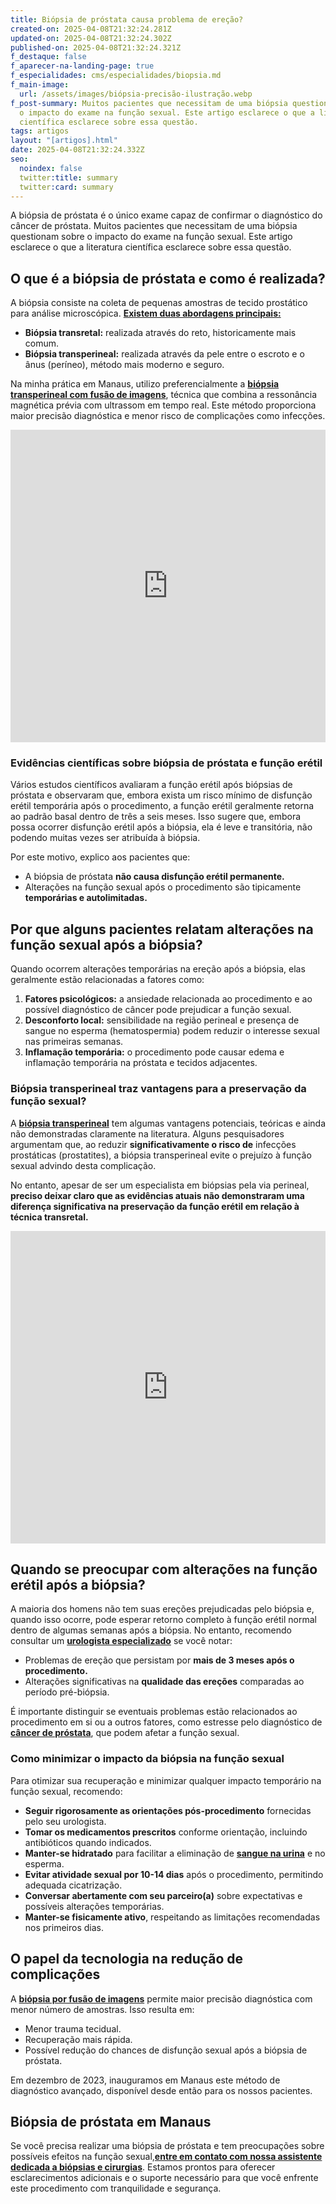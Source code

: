 ```yaml
---
title: Biópsia de próstata causa problema de ereção?
created-on: 2025-04-08T21:32:24.281Z
updated-on: 2025-04-08T21:32:24.302Z
published-on: 2025-04-08T21:32:24.321Z
f_destaque: false
f_aparecer-na-landing-page: true
f_especialidades: cms/especialidades/biopsia.md
f_main-image:
  url: /assets/images/biópsia-precisão-ilustração.webp
f_post-summary: Muitos pacientes que necessitam de uma biópsia questionam sobre
  o impacto do exame na função sexual. Este artigo esclarece o que a literatura
  científica esclarece sobre essa questão.
tags: artigos
layout: "[artigos].html"
date: 2025-04-08T21:32:24.332Z
seo:
  noindex: false
  twitter:title: summary
  twitter:card: summary
---
```

A biópsia de próstata é o único exame capaz de confirmar o diagnóstico do câncer de próstata. Muitos pacientes que necessitam de uma biópsia questionam sobre o impacto do exame na função sexual. Este artigo esclarece o que a literatura científica esclarece sobre essa questão.

## O que é a biópsia de próstata e como é realizada?

A biópsia consiste na coleta de pequenas amostras de tecido prostático para análise microscópica. **[Existem duas abordagens principais:](https://uroconsult.com.br/artigos/quais-sao-os-tipos-de-biopsia-de-prostata/)**

* **Biópsia transretal:** realizada através do reto, historicamente mais comum.
* **Biópsia transperineal:** realizada através da pele entre o escroto e o ânus (períneo), método mais moderno e seguro.

Na minha prática em Manaus, utilizo preferencialmente a **[biópsia transperineal com fusão de imagens](https://uroconsult.com.br/artigos/biopsia-de-prostata-transperineal-em-manaus/)**, técnica que combina a ressonância magnética prévia com ultrassom em tempo real. Este método proporciona maior precisão diagnóstica e menor risco de complicações como infecções.

<div style="text-align: center; margin-bottom: 20px;">
  <iframe
    width="100%"
    height="500"
    src="https://www.youtube.com/embed/83WBx2stFfs"
    title="Biópsia transperineal de próstata com fusão de imagens"
    frameborder="0"
    allow="accelerometer; autoplay; clipboard-write; encrypted-media; gyroscope; picture-in-picture; web-share"
    referrerpolicy="strict-origin-when-cross-origin"
    allowfullscreen
    id="responsive-video"
    style="max-width: 800px; margin: 0 auto; display: block;"
  ></iframe>
  <script>
    function adjustIframeHeight() {
      var iframe = document.getElementById('responsive-video');
      if (window.innerWidth < 768) {
        iframe.style.height = '300px'; // Altura para celular
      } else {
        iframe.style.height = '500px'; // Altura para desktop
      }
    }  </script>
</div>

### Evidências científicas sobre biópsia de próstata e função erétil

Vários estudos científicos avaliaram a função erétil após biópsias de próstata e observaram que, embora exista um risco mínimo de disfunção erétil temporária após o procedimento, a função erétil geralmente retorna ao padrão basal dentro de três a seis meses. Isso sugere que, embora possa ocorrer disfunção erétil após a biópsia, ela é leve e transitória, não podendo muitas vezes ser atribuída à biópsia.

Por este motivo, explico aos pacientes que:

* A biópsia de próstata **não causa disfunção erétil permanente.**
* Alterações na função sexual após o procedimento são tipicamente **temporárias e autolimitadas.**

## Por que alguns pacientes relatam alterações na função sexual após a biópsia?

Quando ocorrem alterações temporárias na ereção após a biópsia, elas geralmente estão relacionadas a fatores como:

1. **Fatores psicológicos:** a ansiedade relacionada ao procedimento e ao possível diagnóstico de câncer pode prejudicar a função sexual.
2. **Desconforto local:** sensibilidade na região perineal e presença de sangue no esperma (hematospermia) podem reduzir o interesse sexual nas primeiras semanas.
3. **Inflamação temporária:** o procedimento pode causar edema e inflamação temporária na próstata e tecidos adjacentes.

### **Biópsia transperineal traz vantagens para a preservação da função sexual?**

A **[biópsia transperineal](https://uroconsult.com.br/artigos/doi-fazer-biopsia-de-prostata-via-perineal/)** tem algumas vantagens potenciais, teóricas e ainda não demonstradas claramente na literatura. Alguns pesquisadores argumentam que, ao reduzir **significativamente o risco de** infecções prostáticas (prostatites), a biópsia transperineal evite o prejuízo à função sexual advindo desta complicação.

No entanto, apesar de ser um especialista em biópsias pela via perineal, **preciso deixar claro que as evidências atuais não demonstraram uma diferença significativa na preservação da função erétil em relação à técnica transretal.**

<div style="text-align: center; margin-bottom: 20px;">
  <iframe
    width="100%"
    height="500"
    src="https://www.youtube.com/embed/6sktWZbS5pc"
    title="Como funciona a biópsia de próstata transperineal com fusão de imagens? #biopsiadeprostata"
    frameborder="0"
    allow="accelerometer; autoplay; clipboard-write; encrypted-media; gyroscope; picture-in-picture; web-share"
    referrerpolicy="strict-origin-when-cross-origin"
    allowfullscreen
    id="responsive-video"
    style="max-width: 800px; margin: 0 auto; display: block;"
  ></iframe>
  <script>
    function adjustIframeHeight() {
      var iframe = document.getElementById('responsive-video');
      if (window.innerWidth < 768) {
        iframe.style.height = '300px'; // Altura para celular
      } else {
        iframe.style.height = '500px'; // Altura para desktop
      }
    }  </script>
</div>

## Quando se preocupar com alterações na função erétil após a biópsia?

A maioria dos homens não tem suas ereções prejudicadas pelo biópsia e, quando isso ocorre, pode esperar retorno completo à função erétil normal dentro de algumas semanas após a biópsia. No entanto, recomendo consultar um **[urologista especializado](https://uroconsult.com.br/artigos/urologista-em-manaus/)** se você notar:

* Problemas de ereção que persistam por **mais de 3 meses após o procedimento.**
* Alterações significativas na **qualidade das ereções** comparadas ao período pré-biópsia.

É importante distinguir se eventuais problemas estão relacionados ao procedimento em si ou a outros fatores, como estresse pelo diagnóstico de **[câncer de próstata](https://uroconsult.com.br/artigos/cancer-de-prostata-a-importancia-do-diagnostico-precoce/)**, que podem afetar a função sexual.

### Como minimizar o impacto da biópsia na função sexual

Para otimizar sua recuperação e minimizar qualquer impacto temporário na função sexual, recomendo:

* **Seguir rigorosamente as orientações pós-procedimento** fornecidas pelo seu urologista.
* **Tomar os medicamentos prescritos** conforme orientação, incluindo antibióticos quando indicados.
* **Manter-se hidratado** para facilitar a eliminação de **[sangue na urina](https://uroconsult.com.br/artigos/hematuria-diagnostico-e-tratamento-do-sangramento-urinario/)** e no esperma.
* **Evitar atividade sexual por 10-14 dias** após o procedimento, permitindo adequada cicatrização.
* **Conversar abertamente com seu parceiro(a)** sobre expectativas e possíveis alterações temporárias.
* **Manter-se fisicamente ativo**, respeitando as limitações recomendadas nos primeiros dias.

## O papel da tecnologia na redução de complicações

A **[biópsia por fusão de imagens](https://uroconsult.com.br/artigos/tempo-de-recupera%C3%A7%C3%A3o-ap%C3%B3s-bi%C3%B3psia-de-pr%C3%B3stata-transperineal-o-que-esperar/)** permite maior precisão diagnóstica com menor número de amostras. Isso resulta em:

* Menor trauma tecidual.
* Recuperação mais rápida.
* Possível redução do chances de disfunção sexual após a biópsia de próstata.

Em dezembro de 2023, inauguramos em Manaus este método de diagnóstico avançado, disponível desde então para os nossos pacientes.

## Biópsia de próstata em Manaus

Se você precisa realizar uma biópsia de próstata e tem preocupações sobre possíveis efeitos na função sexual,**[entre em contato com nossa assistente dedicada a biópsias e cirurgias](https://api.whatsapp.com/send?phone=5592982252490)**. Estamos prontos para oferecer esclarecimentos adicionais e o suporte necessário para que você enfrente este procedimento com tranquilidade e segurança.